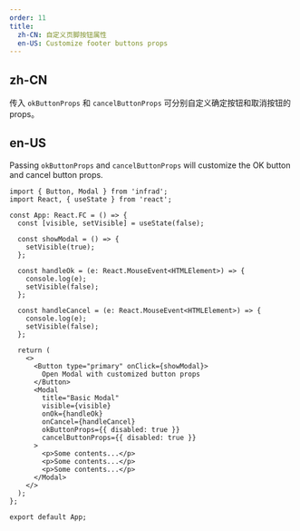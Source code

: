 ```yaml
---
order: 11
title:
  zh-CN: 自定义页脚按钮属性
  en-US: Customize footer buttons props
---
```


## zh-CN

传入 `okButtonProps` 和 `cancelButtonProps` 可分别自定义确定按钮和取消按钮的 props。

## en-US

Passing `okButtonProps` and `cancelButtonProps` will customize the OK button and cancel button props.

```tsx
import { Button, Modal } from 'infrad';
import React, { useState } from 'react';

const App: React.FC = () => {
  const [visible, setVisible] = useState(false);

  const showModal = () => {
    setVisible(true);
  };

  const handleOk = (e: React.MouseEvent<HTMLElement>) => {
    console.log(e);
    setVisible(false);
  };

  const handleCancel = (e: React.MouseEvent<HTMLElement>) => {
    console.log(e);
    setVisible(false);
  };

  return (
    <>
      <Button type="primary" onClick={showModal}>
        Open Modal with customized button props
      </Button>
      <Modal
        title="Basic Modal"
        visible={visible}
        onOk={handleOk}
        onCancel={handleCancel}
        okButtonProps={{ disabled: true }}
        cancelButtonProps={{ disabled: true }}
      >
        <p>Some contents...</p>
        <p>Some contents...</p>
        <p>Some contents...</p>
      </Modal>
    </>
  );
};

export default App;
```
